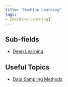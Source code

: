 ```yaml
---
title: "Machine Learning"
tags:
- [machine-learning]
---
```


## Sub-fields
- [Deep Learning](notes/deep-learning.md)

## Useful Topics
- [Data Sampling Methods](notes/data-sampling-methods.md)

